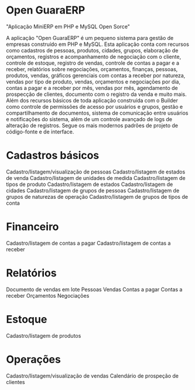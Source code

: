 # Open GuaraERP
"Aplicação MiniERP em PHP e MySQL Open Sorce"

A aplicação "Open GuaraERP" é um pequeno sistema para gestão de empresas construído em PHP e MySQL.
Esta aplicação conta com recursos como cadastros de pessoas, produtos, cidades, grupos, elaboração de orçamentos, registros e acompanhamento de negociação com o cliente, controle de estoque, registro de vendas, controle de contas a pagar e a receber, relatórios sobre negociações, orçamentos, finanças, pessoas, produtos, vendas, gráficos gerenciais com contas a receber por natureza, vendas por tipo de produto, vendas, orçamentos e negociações por dia, contas a pagar e a receber por mês, vendas por mês, agendamento de prospecção de clientes, documento com o registro da venda e muito mais. Além dos recursos básicos de toda aplicação construída com o Builder como controle de permissões de acesso por usuários e grupos, gestão e compartilhamento de documentos, sistema de comunicação entre usuários e notificações do sistema, além de um controle avançado de logs de alteração de registros. Segue os mais modernos padrões de projeto de código-fonte e de interface.


# Cadastros básicos
Cadastro/listagem/visualização de pessoas
Cadastro/listagem de estados de venda
Cadastro/listagem de unidades de medida
Cadastro/listagem de tipos de produto
Cadastro/listagem de estados
Cadastro/listagem de cidades
Cadastro/listagem de grupos de pessoas
Cadastro/listagem de grupos de naturezas de operação
Cadastro/listagem de grupos de tipos de conta

# Financeiro
Cadastro/listagem de contas a pagar
Cadastro/listagem de contas a receber


# Relatórios
Documento de vendas em lote
Pessoas
Vendas
Contas a pagar
Contas a receber
Orçamentos
Negociações

# Estoque
Cadastro/listagem de produtos

# Operações
Cadastro/listagem/visualização de vendas
Calendário de prospeção de clientes
